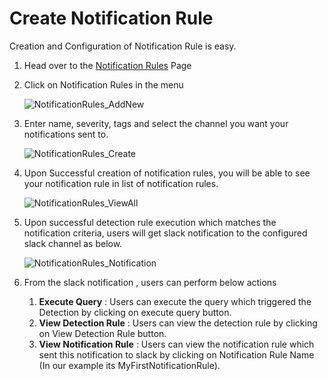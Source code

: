 # Create Notification Rule

Creation and Configuration of Notification Rule is easy.

1. Head over to the [Notification Rules](https://console.dassana.cloud/notificationRules) Page
2. Click on Notification Rules in the menu

   ![NotificationRules_AddNew](/img/notificationrules/notification-rules-addnew.png)
3. Enter name, severity, tags and select the channel you want your notifications sent to.

   ![NotificationRules_Create](/img/notificationrules/notification-rules-newRule.png)
4. Upon Successful creation of notification rules, you will be able to see your notification rule in list of notification rules.

   ![NotificationRules_ViewAll](/img/notificationrules/notification-rules-viewall.png)
5. Upon successful detection rule execution which matches the notification criteria, users will get slack notification to the configured slack channel as below.

   ![NotificationRules_Notification](/img/notificationrules/notification-rules-notification.png)
6. From the slack notification , users can perform below actions
    1. **Execute Query** : Users can execute the query which triggered the Detection by clicking on execute query button.
    2. **View Detection Rule** : Users can view the detection rule by clicking on View Detection Rule button.
    3. **View Notification Rule** : Users can view the notification rule which sent this notification to slack by clicking on Notification Rule Name (In our example its MyFirstNotificationRule).